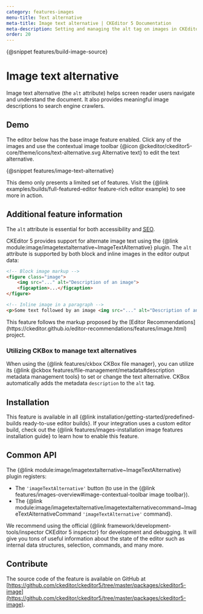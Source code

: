 ```yaml
---
category: features-images
menu-title: Text alternative
meta-title: Image text alternative | CKEditor 5 Documentation
meta-description: Setting and managing the alt tag on images in CKEditor 5
order: 20
---
```

{@snippet features/build-image-source}

# Image text alternative

Image text alternative (the `alt` attribute) helps screen reader users navigate and understand the document. It also provides meaningful image descriptions to search engine crawlers.

## Demo

The editor below has the base image feature enabled. Click any of the images and use the contextual image toolbar {@icon @ckeditor/ckeditor5-core/theme/icons/text-alternative.svg Alternative text} to edit the text alternative.

{@snippet features/image-text-alternative}

<info-box info>
	This demo only presents a limited set of features. Visit the {@link examples/builds/full-featured-editor feature-rich editor example} to see more in action.
</info-box>

## Additional feature information

The `alt` attribute is essential for both accessibility and [<abbr title="Search Engine Optimization">SEO</abbr>](https://en.wikipedia.org/wiki/Search_engine_optimization).

CKEditor&nbsp;5 provides support for alternate image text using the {@link module:image/imagetextalternative~ImageTextAlternative} plugin. The `alt` attribute is supported by both block and inline images in the editor output data:

```html
<!-- Block image markup -->
<figure class="image">
	<img src="..." alt="Description of an image">
	<figcaption>...</figcaption>
</figure>

<!-- Inline image in a paragraph -->
<p>Some text followed by an image <img src="..." alt="Description of an image">.</p>
```

<info-box hint>
	This feature follows the markup proposed by the [Editor Recommendations](https://ckeditor.github.io/editor-recommendations/features/image.html) project.
</info-box>

### Utilizing CKBox to manage text alternatives

When using the {@link features/ckbox CKBox file manager}, you can utilize its {@link @ckbox features/file-management/metadata#description metadata management tools} to set or change the text alternative. CKBox automatically adds the metadata `description` to the `alt` tag.

## Installation

This feature is available in all {@link installation/getting-started/predefined-builds ready-to-use editor builds}. If your integration uses a custom editor build, check out the {@link features/images-installation image features installation guide} to learn how to enable this feature.

## Common API

The {@link module:image/imagetextalternative~ImageTextAlternative} plugin registers:

* The `'imageTextAlternative'` button (to use in the {@link features/images-overview#image-contextual-toolbar image toolbar}).
* The {@link module:image/imagetextalternative/imagetextalternativecommand~ImageTextAlternativeCommand `'imageTextAlternative'` command}.

<info-box>
	We recommend using the official {@link framework/development-tools/inspector CKEditor&nbsp;5 inspector} for development and debugging. It will give you tons of useful information about the state of the editor such as internal data structures, selection, commands, and many more.
</info-box>

## Contribute

The source code of the feature is available on GitHub at [https://github.com/ckeditor/ckeditor5/tree/master/packages/ckeditor5-image](https://github.com/ckeditor/ckeditor5/tree/master/packages/ckeditor5-image).
